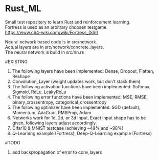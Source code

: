# Rust_ML

Small test repository to learn Rust and reinforcement learning.  
Fortress is used as an arbitrary choosen testgame:  
https://www.c64-wiki.com/wiki/Fortress_(SSI)

Neural network based code is in src/network.  
Actual layers are in src/network/concrete_layers.  
The neural network is build in src/nn.rs  

#EXISTING
1) The following layers have been implemented: Dense, Dropout, Flatten, Reshape  
2) Convolution_Layer (weight updates work, but don't stack them)  
3) The following activation functions have been implemented: Softmax, Sigmoid, ReLu, LeakyReLu  
4) The following error functions have been implemented: MSE, RMSE, binary_crossentropy, categorical_crossentropy  
5) The following optimizer have been implemented: SGD (default), Momentum, AdaGrad, RMSProp, Adam  
6) Networks work for 1d, 2d, or 3d input. Exact input shape has to be given, following layers adjust accordingly.  
7) Cifar10 & MNIST testcase (achieving ~49% and ~98%)  
8) Q-Learning example (Fortress), Deep-Q-Learning example (Fortress)  


#TODO
1) add backpropagation of error to conv_layers  
